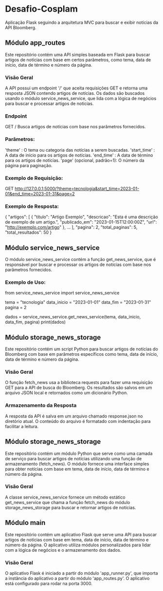 # Desafio-Cosplam
 Aplicação Flask seguindo a arquitetura MVC para buscar e exibir notícias da API Bloomberg.

## Módulo app_routes
Este repositório contém uma API simples baseada em Flask para buscar artigos de notícias com base em certos parâmetros, como tema, data de início, data de término e número da página.

### Visão Geral
A API possui um endpoint '/' que aceita requisições GET e retorna uma resposta JSON contendo artigos de notícias. Os dados são buscados usando o módulo service_news_service, que lida com a lógica de negócios para buscar e processar artigos de notícias.

### Endpoint
GET /
Busca artigos de notícias com base nos parâmetros fornecidos.

### Parâmetros:

'theme' : O tema ou categoria das notícias a serem buscadas.
'start_time' : A data de início para os artigos de notícias.
'end_time' : A data de término para os artigos de notícias.
'page' (opcional, padrão=1): O número da página para paginação.

### Exemplo de Requisição:
 GET http://127.0.0.1:5000/?theme=tecnologia&start_time=2023-01-01&end_time=2023-01-31&page=2

### Exemplo de Resposta:
 {
    "artigos": [
        {
            "titulo": "Artigo Exemplo",
            "descricao": "Esta é uma descrição de exemplo de um artigo.",
            "publicado_em": "2023-01-15T12:00:00Z",
            "url": "http://exemplo.com/artigo"
        },
        ...
    ],
    "pagina": 2,
    "total_paginas": 5,
    "total_resultados": 50
}


## Módulo service_news_service
 O módulo service_news_service contém a função get_news_service, que é responsável por buscar e processar os artigos de notícias com base nos parâmetros fornecidos.

### Exemplo de Uso:
 from service_news_service import service_news_service

tema = "tecnologia"
data_inicio = "2023-01-01"
data_fim = "2023-01-31"
pagina = 2

dados = service_news_service.get_news_service(tema, data_inicio, data_fim, pagina)
print(dados)

##  Módulo storage_news_storage
 Este repositório contém um script Python para buscar artigos de notícias do Bloomberg com base em parâmetros específicos como tema, data de início, data de término e número da página.

### Visão Geral
 O função fetch_news usa a biblioteca requests para fazer uma requisição GET para a API de busca do Bloomberg. Os resultados são salvos em um arquivo JSON local e retornados como um dicionário Python.

### Armazenamento da Resposta
 A resposta da API é salva em um arquivo chamado response.json no diretório atual. O conteúdo do arquivo é formatado com indentação para facilitar a leitura.

##  Módulo storage_news_storage
 Este repositório contém um módulo Python que serve como uma camada de serviço para buscar artigos de notícias utilizando uma função de armazenamento (fetch_news). O módulo fornece uma interface simples para obter notícias com base em tema, data de início, data de término e número da página.

### Visão Geral
 A classe service_news_service fornece um método estático get_news_service que chama a função fetch_news do módulo storage_news_storage para buscar e retornar artigos de notícias.

##  Módulo main 
 Este repositório contém um aplicativo Flask que serve uma API para buscar artigos de notícias com base em tema, data de início, data de término e número da página. O aplicativo utiliza módulos personalizados para lidar com a lógica de negócios e o armazenamento dos dados.

### Visão Geral
 O aplicativo Flask é iniciado a partir do módulo 'app_runner.py', que importa a instância do aplicativo a partir do módulo 'app_routes.py'. O aplicativo está configurado para rodar na porta 3000.




